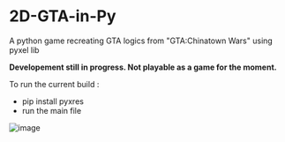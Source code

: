 # 2D-GTA-in-Py
A python game recreating GTA logics from "GTA:Chinatown Wars" using pyxel lib

**Developement still in progress. Not playable as a game for the moment.**

To run the current build :

- pip install pyxres 
- run the main file

![image](https://user-images.githubusercontent.com/72406765/172855950-625e1d51-8fc4-4322-941b-81481fb698bd.png)
